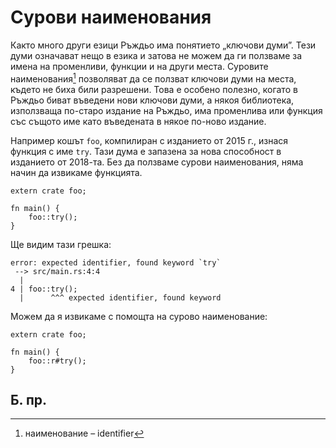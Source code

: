 # Сурови наименования 

Както много други езици Ръждьо има понятието „ключови думи”. Тези думи
означават нещо в езика и затова не можем да ги ползваме за имена на
променливи, функции и на други места. Суровите наименования[^identifier]
позволяват да се ползват ключови думи на места, където не биха били разрешени.
Това е особено полезно, когато в Ръждьо биват въведени нови ключови думи, а
някоя библиотека, използваща по-старо издание на Ръждьо, има променлива или
функция със същото име като въведената в някое по-ново издание.

Например кошът `foo`, компилиран с изданието от 2015 г., изнася функция с име
`try`. Тази дума е запазена за нова способност в изданието от 2018-та. Без
да ползваме сурови наименования, няма начин да извикаме функцията.

```rust,ignore
extern crate foo;

fn main() {
    foo::try();
}
```

Ще видим тази грешка:

```text
error: expected identifier, found keyword `try`
 --> src/main.rs:4:4
  |
4 | foo::try();
  |      ^^^ expected identifier, found keyword
```

Можем да я извикаме с помощта на сурово наименование:

```rust,ignore
extern crate foo;

fn main() {
    foo::r#try();
}
```

## Б. пр.

[^identifier]: наименование – identifier
